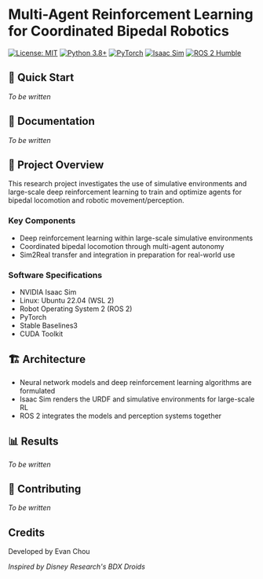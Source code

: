 # Multi-Agent Reinforcement Learning for Coordinated Bipedal Robotics

[![License: MIT](https://img.shields.io/badge/License-MIT-yellow.svg)](https://opensource.org/licenses/MIT)
[![Python 3.8+](https://img.shields.io/badge/python-3.8+-blue.svg)](https://www.python.org/downloads/)
[![PyTorch](https://img.shields.io/badge/-PyTorch-EE4C2C?logo=pytorch&logoColor=white)](https://pytorch.org/)
[![Isaac Sim](https://img.shields.io/badge/Isaac%20Sim-4.5-76B900?logo=nvidia&logoColor=white)](https://developer.nvidia.com/isaac/sim)
[![ROS 2 Humble](https://img.shields.io/badge/ROS%202-Humble-blue.svg)](https://docs.ros.org/en/humble/)

## 🚀 Quick Start
*To be written*

## 📖 Documentation
*To be written*

## 🎯 Project Overview

This research project investigates the use of simulative environments and large-scale deep reinforcement learning to train and optimize agents for bipedal locomotion and robotic movement/perception.

### Key Components

- Deep reinforcement learning within large-scale simulative environments
- Coordinated bipedal locomotion through multi-agent autonomy
- Sim2Real transfer and integration in preparation for real-world use

### Software Specifications

- NVIDIA Isaac Sim
- Linux: Ubuntu 22.04 (WSL 2)
- Robot Operating System 2 (ROS 2)
- PyTorch
- Stable Baselines3
- CUDA Toolkit

## 🏗️ Architecture

- Neural network models and deep reinforcement learning algorithms are formulated
- Isaac Sim renders the URDF and simulative environments for large-scale RL
- ROS 2 integrates the models and perception systems together

## 📊 Results
*To be written*

## 🤝 Contributing
*To be written*

## Credits

Developed by Evan Chou

*Inspired by Disney Research's BDX Droids*
